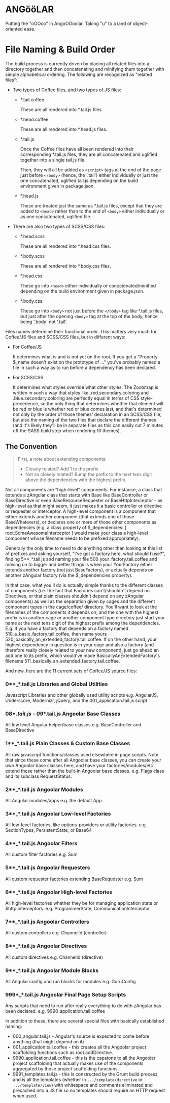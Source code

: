 ANGööLAR
========
Putting the "oOOoo" in AngoOOoolar. Taking "u" to a land of object-oriented ease.

# File Naming & Build Order

The build process is currently driven by placing all related files into a directory together and then concatenating and minifying them together with simple alphabetical ordering. The following are recognized as "related files":
*	Two types of Coffee files, and two types of JS files:
	*	*.tail.coffee

		These are all rendered into *.tail.js files.

	*	*.head.coffee

		These are all rendered into *.head.js files.

	*	*.tail.js

		Once the Coffee files have all been rendered into their corresponding *.tail.js files, they are all concatenated and uglified together into a single tail.js file.

		Then, they will all be added as `<script>` tags at the end of the page just before `</body>` (hence, the '.tail') either individually or just the one concatenated, uglified tail.js depending on the build environment given in package.json.
	*	*.head.js

		These are treated just the same as *.tail.js files, except that they are added to `<head>` rather than to the end of `<body>` either individually or as one concatenated, uglified file.

* There are also two types of SCSS/CSS files:
	*	*.head.scss

		These are all rendered into *.head.css files.

	*	*.body.scss

		These are all rendered into *.body.css files.

	*	*.head.css

		These go into `<head>` either individually or concatenated/minified depending on the build environment given in package.json.

	*	*.body.css

		These go into `<body>` not just before the `</body>` tag like *.tail.js files, but just after the opening `<body>` tag at the top of the body, hence being '.body' not '.tail'.


Files names determine their functional order. This matters very much for Coffee/JS files and SCSS/CSS files, but in different ways:
*	For Coffee/JS

	It determines what is and is not yet on the root. If you get a "Property $_name doesn't exist on the prototype of ..." you've probably named a file in such a way as to run before a dependency has been declared.

*	For SCSS/CSS

	It determines what styles override what other styles. The Zootstrap is written in such a way that styles like .red.secondary.coloring and .blue.secondary.coloring are perfectly equal in terms of CSS style-precedence, so the only thing that determines whether that element will be red or blue is whether red or blue comes last, and that's determined not only by the order of those themes' declaration in an SCSS/CSS file, but also the naming of the two files that declare the different themes (and it's likely they'll be in separate files as this can easily cut 7 minutes off the SASS build step when rendering 10 themes).


## The Convention

> First, a note about extending components:
> *	Closely related? Add 1 to the prefix
> *	Not so closely related? Bump the prefix to the next tens digit above the dependencies with the highest prefix.

Not all components are "high-level" components. For instance, a class that extends a zAngular class that starts with Base like BaseController or BaseDirective or even BaseResourceRequester or BaseHttpInterceptor - as high-level as that might seem, it just makes it a basic controller or directive or requester or interceptor. A high-level component is a component that either extends another component (that extends one of those BaseWhatevers), or declares one or more of those other components as dependencies (e.g. a class property of $_dependencies: [ root.SomeAwesomeInterceptor ] would make your class a high-level component whose filename needs to be prefixed appropriately).

Generally the only time to need to do anything other than looking at this list of prefixes and asking yourself, "I've got a factory here, what should I use?", finding 5**_*.tail.js and naming your file 500_your_factory.tail.coffee and moving on to bigger and better things is when your YourFactory either extends another factory (not just BaseFactory), or actually depends on another zAngular factory (via the $_dependencies property).

In that case, what you'll do is actually simple thanks to the different classes of components (i.e. the fact that Factories can't/shouldn't depend on Directives, or that plain classes shouldn't depend on any zAngular components) as well as the separation given by cages and the different component types in the cage/coffee/ directory. You'll want to look at the filenames of the components it depends on, and the one with the highest prefix is in another cage or another component type directory just start your name at the next tens digit of the highest prefix among the dependencies.  E.g. If you have a factory that depends on a factory named 510_a_basic_factory.tail.coffee, then name yours 520_basically_an_extended_factory.tail.coffee. If on the other hand, your highest dependency in question is in your cage and also a factory (and therefore really closely related to your new component), just go ahead an add one to its prefix, which would've made BasicallyAnExtendedFactory's filename 511_basically_an_extended_factory.tail.coffee.

And now, here are the 11 current sets of Coffee/JS source files:

### 0**_*.tail.js Libraries and Global Utilities
Javascript Libraries and other globally used utility scripts
e.g. AngularJS, Underscore, Modernizr, jQuery, and the 001_application.tail.js script

### 08*_*.tail.js - 09*_*.tail.js Angoolar Base Classes
All low level Angular helper/base classes
e.g. BaseController and BaseDirective

### 1**_*.tail.js Plain Classes & Custom Base Classes
All raw javascript functions/classes used elsewhere in page scripts. Note that since these come after all Angoolar base classes, you can create your own Angoolar base classes here, and have your factories/modules/etc extend these rather than the built-in Angoolar base classes.
e.g. Flags class and its subclass RequestStatus.

### 2**_*.tail.js Angoolar Modules
All Angular modules/apps
e.g. the default App

### 3**_*.tail.js Angoolar Low-level Factories
All low-level factories, like options-providers or utility factories.
e.g. SectionTypes, PersistentState, or Base64

### 4**_*.tail.js Angoolar Filters
All custom filter factories
e.g. Sum

### 5**_*.tail.js Angoolar Requesters
All custom requester factories extending BaseRequester
e.g. Sum

### 6**_*.tail.js Angoolar High-level Factories
All high-level factories whether they be for managing application state or $http interceptors.
e.g. ProgrammerState, CommunicationInterceptor

### 7**_*.tail.js Angoolar Controllers
All custom controllers
e.g. ChannelId (controller)

### 8**_*.tail.js Angoolar Directives
All custom directives
e.g. ChannelId (directive)

### 9**_*.tail.js Angoolar Module Blocks
All Angular config and run blocks for modules
e.g. GuruConfig

### 999*_*.tail.js Angoolar Final Page Setup Scripts
Any scripts that need to run after really everything to do with zAngular has been declared.
e.g. 9990_application.tail.coffee

In addition to these, there are several special files with basically established naming:
*	000_angular.tail.js - Angular's source is expected to come before anything (that might depend on it)
*	001_application.tail.coffee - this creates all the Angoolar project scaffolding functions such as root.addDirective.
*	9990_application.tail.coffee - this is the capstone to all the Angoolar project scaffolding that actually makes use of the components aggregated by those project scaffolding functions.
*	9991_templates.tail.js - this is constructed by the Grunt build process, and is all the templates (whether in `.../template/directive` or `.../template/view`) with whitespace and comments eliminated and precached into a JS file so no templates should require an HTTP request when used.